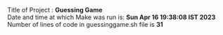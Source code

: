 Title of Project : **Guessing Game**  
Date and time at which Make was run is: **Sun Apr 16 19:38:08 IST 2023**  
Number of lines of code in guessinggame.sh file is **31**  
